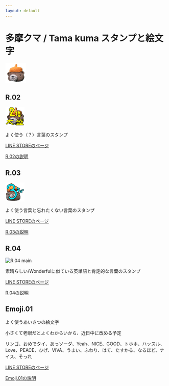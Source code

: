 ```yaml
---
layout: default
---
```


# 多摩クマ / Tama kuma スタンプと絵文字

![多摩クマ](.\64.png)

## R.02

![R.02 main](R.02\images\00_IMG_4337_main.png)

よく使う（？）言葉のスタンプ

[LINE STOREのページ](https://store.line.me/stickershop/product/30005709/ja)

[R.02の説明](R.02\Frontpage.md)

## R.03

![R.03 main](R.03\images\00_IMG_4349_Main.png)

よく使う言葉と忘れたくない言葉のスタンプ

[LINE STOREのページ](https://store.line.me/stickershop/product/29506402/ja)

[R.03の説明](R.03\Frontpage.md)

## R.04

![R.04 main](R.04\images\00_IMG_4336丸_main.png)

素晴らしい/Wonderfulに似ている英単語と肯定的な言葉のスタンプ

[LINE STOREのページ](https://store.line.me/stickershop/product/29480228/ja)

[R.04の説明](R.04\Frontpage.md)

## Emoji.01

よく使うあいさつの絵文字

小さくて老眼だとよくわからいから、近日中に改める予定

リンゴ、おめでタイ、あっソーダ、Yeah、NICE、GOOD、トホホ、ハッスル、Love、PEACE、ひげ、VIVA、うまい、ふわり、はて、たすかる、なるほど、ナイス、そっれ

[LINE STOREのページ](https://store.line.me/emojishop/product/6751628729e27704ed44582e/ja)

[Emoji.01の説明](Emoji.01\Frontpage.md)
